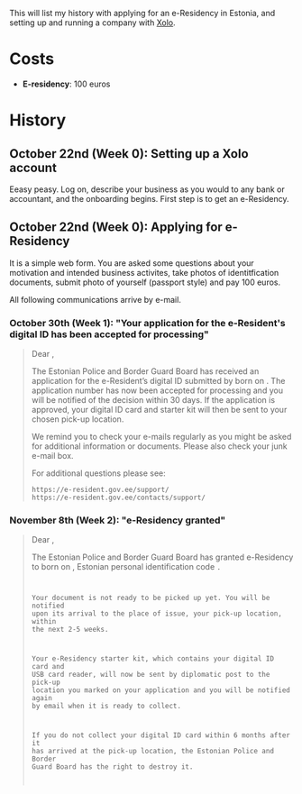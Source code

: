 This will list my history with applying for an e-Residency in Estonia, and setting up and running a company with [Xolo](xolo.io).

# Costs
- **E-residency**: 100 euros

# History 

## October 22nd (Week 0): Setting up a Xolo account

Eeasy peasy.
Log on, describe your business as you would to any bank or accountant, and the onboarding begins.
First step is to get an e-Residency.

## October 22nd (Week 0): Applying for e-Residency

It is a simple web form.
You are asked some questions about your motivation and intended business activites, take photos of identitfication documents, submit photo of yourself (passport style) and pay 100 euros.

All following communications arrive by e-mail.

### October 30th (Week 1): "Your application for the e-Resident's digital ID has been accepted for processing"

> Dear <NAME>,
> 
> The Estonian Police and Border Guard Board has received an application for the e-Resident’s digital ID submitted by <NAME> born on <DATE>. The application number <NBR> has now been accepted for processing and you will be notified of the decision within 30 days. If the application is approved, your digital ID card and starter kit will then be sent to your chosen pick-up location.
> 
> We remind you to check your e-mails regularly as you might be asked for additional information or documents. Please also check your junk e-mail box.
> 
> For additional questions please see:
> 
>     https://e-resident.gov.ee/support/
>     https://e-resident.gov.ee/contacts/support/

### November 8th (Week 2): "e-Residency granted"

> Dear <NAME>,
> 
> The Estonian Police and Border Guard Board has granted e-Residency to <NAME> born on <DATE>, Estonian personal identification code <CODE>.
> 
> Your document is not ready to be picked up yet. You will be notified upon its arrival to the place of issue, your pick-up location, within the next 2-5 weeks.
> 
> Your e-Residency starter kit, which contains your digital ID card and USB card reader, will now be sent by diplomatic post to the pick-up location you marked on your application and you will be notified again by email when it is ready to collect.
> 
> If you do not collect your digital ID card within 6 months after it has arrived at the pick-up location, the Estonian Police and Border Guard Board has the right to destroy it.

